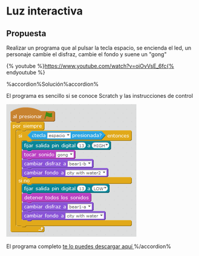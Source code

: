
# Luz interactiva

## Propuesta

Realizar un programa que al pulsar la tecla espacio, se encienda el led, un personaje cambie el disfraz, cambie el fondo y suene un "gong"

{% youtube %}https://www.youtube.com/watch?v=oiOvVsE_6fc{% endyoutube %}

%accordion%Solución%accordion%

El programa es sencillo si se conoce Scratch y las instrucciones de control

<img src="img/oso.png" width="344" height="351" />

El programa completo [te lo puedes descargar aquí
](http://aularagon.catedu.es/materialesaularagon2013/arduino/M2/oso.sb2)
%/accordion%



